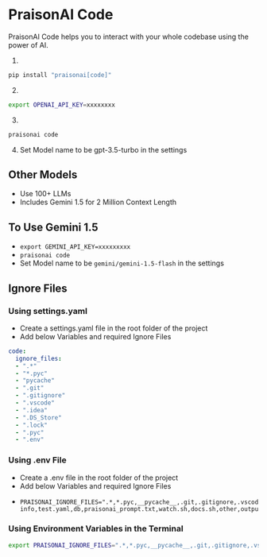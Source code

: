 # PraisonAI Code

PraisonAI Code helps you to interact with your whole codebase using the power of AI.

1. 
```bash
pip install "praisonai[code]"
```

2. 
```bash
export OPENAI_API_KEY=xxxxxxxx
```

3. 
```bash
praisonai code
```

4. Set Model name to be gpt-3.5-turbo in the settings 


## Other Models

* Use 100+ LLMs
* Includes Gemini 1.5 for 2 Million Context Length

## To Use Gemini 1.5

* ```export GEMINI_API_KEY=xxxxxxxxx```
* ```praisonai code```
* Set Model name to be ```gemini/gemini-1.5-flash``` in the settings

## Ignore Files

### Using settings.yaml

* Create a settings.yaml file in the root folder of the project
* Add below Variables and required Ignore Files

```yaml
code:
  ignore_files:
  - ".*"
  - "*.pyc"
  - "pycache"
  - ".git"
  - ".gitignore"
  - ".vscode"
  - ".idea"
  - ".DS_Store"
  - ".lock"
  - ".pyc"
  - ".env"
```

### Using .env File

* Create a .env file in the root folder of the project
* Add below Variables and required Ignore Files
* ```
  PRAISONAI_IGNORE_FILES=".*,*.pyc,__pycache__,.git,.gitignore,.vscode,.idea,.DS_Store,*.lock,.env,docs,tests,test,tmp,temp,*.txt,*.md,*.json,*.csv,*.tsv,public,*.sql,*.sqlite,*.db,*.db3,*.sqlite3,*.log,*.zip,*.gz,*.tar,*.rar,*.7z,*.pdf,*.jpg,*.jpeg,*.png,*.gif,*.svg,cookbooks,assets,dist,build,node_modules,venv,crewAI,.cache,*.__pycache__,*chroma.sqlite3,test/,dist/,praisonAI.egg-info,test.yaml,db,praisonai_prompt.txt,watch.sh,docs.sh,other,output,*.chainlit,.files,site,flagged,*public,threads.db,trained_agents_data.pkl,.pytest_cache"
  ```

### Using Environment Variables in the Terminal

```bash
export PRAISONAI_IGNORE_FILES=".*,*.pyc,__pycache__,.git,.gitignore,.vscode,.idea,.DS_Store,*.lock,.env,docs,tests,test,tmp,temp,*.txt,*.md,*.json,*.csv,*.tsv,public,*.sql,*.sqlite,*.db,*.db3,*.sqlite3,*.log,*.zip,*.gz,*.tar,*.rar,*.7z,*.pdf,*.jpg,*.jpeg,*.png,*.gif,*.svg,cookbooks,assets,dist,build,node_modules,venv,crewAI,.cache,*.__pycache__,*chroma.sqlite3,test/,dist/,praisonAI.egg-info,test.yaml,db,praisonai_prompt.txt,watch.sh,docs.sh,other,output,*.chainlit,.files,site,flagged,*public,threads.db,trained_agents_data.pkl,.pytest_cache"
```
